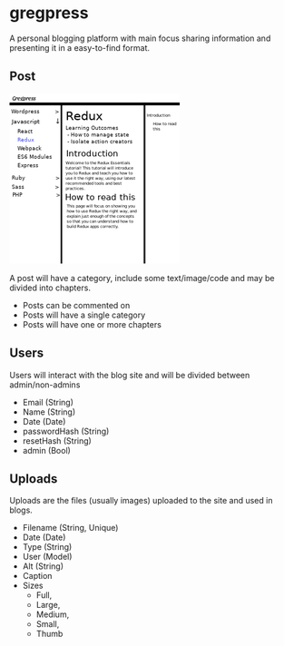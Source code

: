 # gregpress

A personal blogging platform with main focus sharing information and presenting it in a easy-to-find format.

## Post

![Blogs Mockup](./img/gregpress-blogs.jpg)

A post will have a category, include some text/image/code and may be divided into chapters.

- Posts can be commented on
- Posts will have a single category
- Posts will have one or more chapters

## Users

Users will interact with the blog site and will be divided between admin/non-admins

- Email (String)
- Name (String)
- Date (Date)
- passwordHash (String)
- resetHash (String)
- admin (Bool)

## Uploads

Uploads are the files (usually images) uploaded to the site and used in blogs.

- Filename (String, Unique)
- Date (Date)
- Type (String)
- User (Model)
- Alt (String)
- Caption
- Sizes
  - Full,
  - Large,
  - Medium,
  - Small,
  - Thumb
